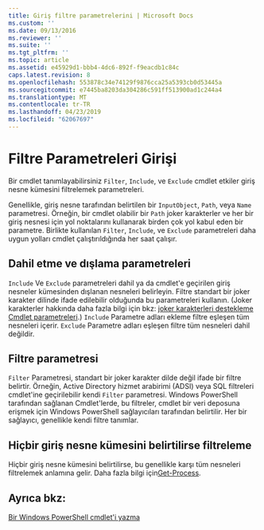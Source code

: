 ```yaml
---
title: Giriş filtre parametrelerini | Microsoft Docs
ms.custom: ''
ms.date: 09/13/2016
ms.reviewer: ''
ms.suite: ''
ms.tgt_pltfrm: ''
ms.topic: article
ms.assetid: e45929d1-bbb4-4dc6-892f-f9eacdb1c84c
caps.latest.revision: 8
ms.openlocfilehash: 553878c34e74129f9876cca25a5393cb0d53445a
ms.sourcegitcommit: e7445ba8203da304286c591ff513900ad1c244a4
ms.translationtype: MT
ms.contentlocale: tr-TR
ms.lasthandoff: 04/23/2019
ms.locfileid: "62067697"
---
```

# <a name="input-filter-parameters"></a>Filtre Parametreleri Girişi

Bir cmdlet tanımlayabilirsiniz `Filter`, `Include`, ve `Exclude` cmdlet etkiler giriş nesne kümesini filtrelemek parametreleri.

Genellikle, giriş nesne tarafından belirtilen bir `InputObject`, `Path`, veya `Name` parametresi. Örneğin, bir cmdlet olabilir bir `Path` joker karakterler ve her bir giriş nesnesi için yol noktalarını kullanarak birden çok yol kabul eden bir parametre. Birlikte kullanılan `Filter`, `Include`, ve `Exclude` parametreleri daha uygun yolları cmdlet çalıştırıldığında her saat çalışır.

## <a name="include-and-exclude-parameters"></a>Dahil etme ve dışlama parametreleri

`Include` Ve `Exclude` parametreleri dahil ya da cmdlet'e geçirilen giriş nesneler kümesinden dışlanan nesneleri belirleyin. Filtre standart bir joker karakter dilinde ifade edilebilir olduğunda bu parametreleri kullanın. (Joker karakterler hakkında daha fazla bilgi için bkz: [joker karakterleri destekleme Cmdlet parametreleri](./supporting-wildcard-characters-in-cmdlet-parameters.md).) `Include` Parametre adları ekleme filtre eşleşen tüm nesneleri içerir. `Exclude` Parametre adları eşleşen filtre tüm nesneleri dahil değildir.

## <a name="filter-parameter"></a>Filtre parametresi

`Filter` Parametresi, standart bir joker karakter dilde değil ifade bir filtre belirtir. Örneğin, Active Directory hizmet arabirimi (ADSI) veya SQL filtreleri cmdlet'ine geçirilebilir kendi `Filter` parametresi. Windows PowerShell tarafından sağlanan Cmdlet'lerde, bu filtreler, cmdlet bir veri deposuna erişmek için Windows PowerShell sağlayıcıları tarafından belirtilir. Her bir sağlayıcı, genellikle kendi filtre tanımlar.

## <a name="filtering-if-no-set-of-input-objects-is-specified"></a>Hiçbir giriş nesne kümesini belirtilirse filtreleme

Hiçbir giriş nesne kümesini belirtilirse, bu genellikle karşı tüm nesneleri filtrelemek anlamına gelir. Daha fazla bilgi için[Get-Process](/powershell/module/Microsoft.PowerShell.Management/Get-Process).

## <a name="see-also"></a>Ayrıca bkz:

[Bir Windows PowerShell cmdlet'i yazma](./writing-a-windows-powershell-cmdlet.md)
